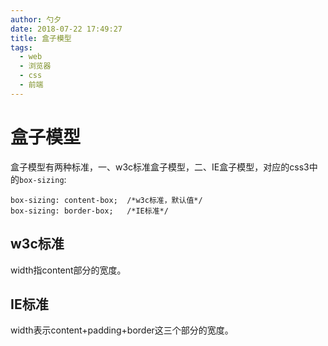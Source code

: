 ```yaml
---
author: 勺夕
date: 2018-07-22 17:49:27
title: 盒子模型    
tags:  
  - web
  - 浏览器
  - css
  - 前端
---
```

# 盒子模型
盒子模型有两种标准，一、w3c标准盒子模型，二、IE盒子模型，对应的css3中的`box-sizing`:  
```
box-sizing: content-box;  /*w3c标准，默认值*/
box-sizing: border-box;   /*IE标准*/
```

## w3c标准
width指content部分的宽度。

## IE标准
width表示content+padding+border这三个部分的宽度。